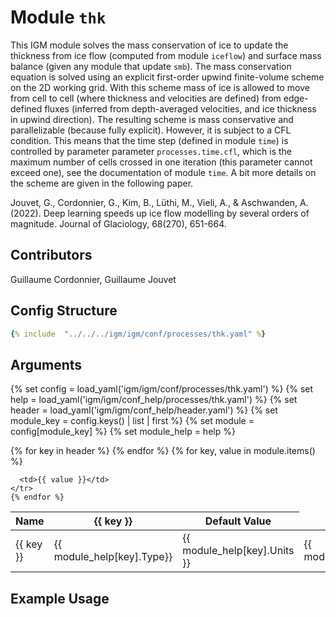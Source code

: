 # Module `thk`

This IGM module solves the mass conservation of ice to update the thickness from ice flow (computed from module `iceflow`) and surface mass balance (given any module that update `smb`). The mass conservation equation is solved using an explicit first-order upwind finite-volume scheme on the 2D working grid. With this scheme mass of ice is allowed to move from cell to cell (where thickness and velocities are defined) from edge-defined fluxes (inferred from depth-averaged velocities, and ice thickness in upwind direction). The resulting scheme is mass conservative and parallelizable (because fully explicit). However, it is subject to a CFL condition. This means that the time step (defined in module `time`) is controlled by parameter parameter `processes.time.cfl`, which is the maximum number of cells crossed in one iteration (this parameter cannot exceed one), see the documentation of module `time`. A bit more details on the scheme are given in the following paper.

Jouvet, G., Cordonnier, G., Kim, B., Lüthi, M., Vieli, A., & Aschwanden, A. (2022). Deep learning speeds up ice flow modelling by several orders of magnitude. Journal of Glaciology, 68(270), 651-664.

## Contributors

Guillaume Cordonnier, Guillaume Jouvet

## Config Structure  
~~~yaml
{% include  "../../../igm/igm/conf/processes/thk.yaml" %}
~~~

## Arguments
{% set config = load_yaml('igm/igm/conf/processes/thk.yaml') %}
{% set help = load_yaml('igm/igm/conf_help/processes/thk.yaml') %}
{% set header = load_yaml('igm/igm/conf_help/header.yaml') %}
{% set module_key = config.keys() | list | first %}
{% set module = config[module_key] %}
{% set module_help = help %}

<table>
  <thead>
    <tr>
      <th>Name</th>
      {% for key in header %}
      <th>{{ key }}</th>
      {% endfor %}
      <th>Default Value</th>
    </tr>
  </thead>
  <tbody>
    {% for key, value in module.items() %}
    <tr>
      <td>{{ key }}</td>
      <td>{{ module_help[key].Type}}</td>
      <!-- <td>{{ module_help[key].Units}}</td> -->
      <td><span class="math">{{ module_help[key].Units }}</span></td>
      <td>{{ module_help[key].Description}}</td>

      <td>{{ value }}</td>
    </tr>
    {% endfor %}
  </tbody>
</table>

<script type="text/javascript">
  MathJax.Hub.Queue(["Typeset", MathJax.Hub]);
</script>

## Example Usage